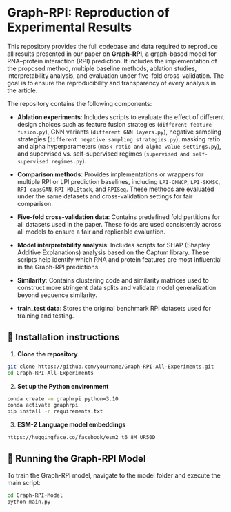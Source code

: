 # Graph-RPI: Reproduction of Experimental Results

This repository provides the full codebase and data required to reproduce all results presented in our paper on **Graph-RPI**, a graph-based model for RNA–protein interaction (RPI) prediction. It includes the implementation of the proposed method, multiple baseline methods, ablation studies, interpretability analysis, and evaluation under five-fold cross-validation. The goal is to ensure the reproducibility and transparency of every analysis in the article.

The repository contains the following components:

- **Ablation experiments**: Includes scripts to evaluate the effect of different design choices such as feature fusion strategies (`different feature fusion.py`), GNN variants (`different GNN layers.py`), negative sampling strategies (`different negative sampling strategies.py`), masking ratio and alpha hyperparameters (`mask ratio and alpha value settings.py`), and supervised vs. self-supervised regimes (`supervised and self-supervised regimes.py`).

- **Comparison methods**: Provides implementations or wrappers for multiple RPI or LPI prediction baselines, including `LPI-CNNCP`, `LPI-SKMSC`, `RPI-capsGAN`, `RPI-MDLStack`, and `RPISeq`. These methods are evaluated under the same datasets and cross-validation settings for fair comparison.

- **Five-fold cross-validation data**: Contains predefined fold partitions for all datasets used in the paper. These folds are used consistently across all models to ensure a fair and replicable evaluation.

- **Model interpretability analysis**: Includes scripts for SHAP (Shapley Additive Explanations) analysis based on the Captum library. These scripts help identify which RNA and protein features are most influential in the Graph-RPI predictions.

- **Similarity**: Contains clustering code and similarity matrices used to construct more stringent data splits and validate model generalization beyond sequence similarity.

- **train_test data**: Stores the original benchmark RPI datasets used for training and testing.

## 🔧 Installation instructions

1. **Clone the repository**
```bash
git clone https://github.com/yourname/Graph-RPI-All-Experiments.git
cd Graph-RPI-All-Experiments
```
2. **Set up the Python environment**
```bash
conda create -n graphrpi python=3.10
conda activate graphrpi
pip install -r requirements.txt
```
3. **ESM-2 Language model embeddings**
```bash
https://huggingface.co/facebook/esm2_t6_8M_UR50D
```

## 🚀 Running the Graph-RPI Model
To train the Graph-RPI model, navigate to the model folder and execute the main script:

```bash
cd Graph-RPI-Model
python main.py
```











